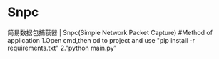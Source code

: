 # Snpc
简易数据包捕获器 | Snpc(Simple Network Packet Capture)
#Method of application
1.Open cmd,then cd to project and use "pip install -r requirements.txt"
2."python main.py"
